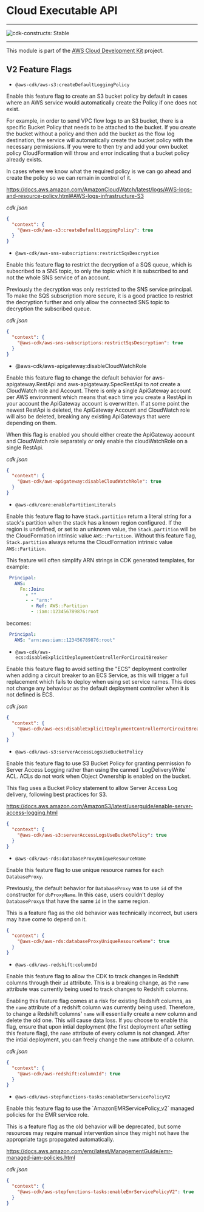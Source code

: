 # Cloud Executable API
<!--BEGIN STABILITY BANNER-->

---

![cdk-constructs: Stable](https://img.shields.io/badge/cdk--constructs-stable-success.svg?style=for-the-badge)

---

<!--END STABILITY BANNER-->

This module is part of the [AWS Cloud Development Kit](https://github.com/aws/aws-cdk) project.

## V2 Feature Flags

* `@aws-cdk/aws-s3:createDefaultLoggingPolicy`

Enable this feature flag to create an S3 bucket policy by default in cases where
an AWS service would automatically create the Policy if one does not exist.

For example, in order to send VPC flow logs to an S3 bucket, there is a specific Bucket Policy
that needs to be attached to the bucket. If you create the bucket without a policy and then add the
bucket as the flow log destination, the service will automatically create the bucket policy with the
necessary permissions. If you were to then try and add your own bucket policy CloudFormation will throw
and error indicating that a bucket policy already exists.

In cases where we know what the required policy is we can go ahead and create the policy so we can
remain in control of it.

https://docs.aws.amazon.com/AmazonCloudWatch/latest/logs/AWS-logs-and-resource-policy.html#AWS-logs-infrastructure-S3

_cdk.json_

```json
{
  "context": {
    "@aws-cdk/aws-s3:createDefaultLoggingPolicy": true
  }
}
```

* `@aws-cdk/aws-sns-subscriptions:restrictSqsDescryption`

Enable this feature flag to restrict the decryption of a SQS queue, which is subscribed to a SNS topic, to
only the topic which it is subscribed to and not the whole SNS service of an account.

Previously the decryption was only restricted to the SNS service principal. To make the SQS subscription more
secure, it is a good practice to restrict the decryption further and only allow the connected SNS topic to decryption
the subscribed queue.

_cdk.json_

```json
{
  "context": {
    "@aws-cdk/aws-sns-subscriptions:restrictSqsDescryption": true
  }
}
```

* @aws-cdk/aws-apigateway:disableCloudWatchRole

Enable this feature flag to change the default behavior for aws-apigateway.RestApi and aws-apigateway.SpecRestApi
to _not_ create a CloudWatch role and Account. There is only a single ApiGateway account per AWS
environment which means that each time you create a RestApi in your account the ApiGateway account
is overwritten. If at some point the newest RestApi is deleted, the ApiGateway Account and CloudWatch
role will also be deleted, breaking any existing ApiGateways that were depending on them.

When this flag is enabled you should either create the ApiGateway account and CloudWatch role
separately _or_ only enable the cloudWatchRole on a single RestApi.

_cdk.json_

```json
{
  "context": {
    "@aws-cdk/aws-apigateway:disableCloudWatchRole": true
  }
}
```

* `@aws-cdk/core:enablePartitionLiterals`

Enable this feature flag to have `Stack.partition` return a literal string for a stack's partition
when the stack has a known region configured.  If the region is undefined, or set to an unknown value, the
`Stack.partition` will be the CloudFormation intrinsic value `AWS::Partition`.  Without this feature flag,
`Stack.partition` always returns the CloudFormation intrinsic value `AWS::Partition`.

This feature will often simplify ARN strings in CDK generated templates, for example:

```yaml
 Principal:
   AWS:
     Fn::Join:
       - ""
       - - "arn:"
         - Ref: AWS::Partition
         - :iam::123456789876:root
```

becomes:

```yaml
 Principal:
   AWS: "arn:aws:iam::123456789876:root"
```

* `@aws-cdk/aws-ecs:disableExplicitDeploymentControllerForCircuitBreaker`

Enable this feature flag to avoid setting the "ECS" deployment controller when adding a circuit breaker to an
ECS Service, as this will trigger a full replacement which fails to deploy when using set service names.
This does not change any behaviour as the default deployment controller when it is not defined is ECS.

_cdk.json_

```json
{
  "context": {
    "@aws-cdk/aws-ecs:disableExplicitDeploymentControllerForCircuitBreaker": true
  }
}
```

* `@aws-cdk/aws-s3:serverAccessLogsUseBucketPolicy`

Enable this feature flag to use S3 Bucket Policy for granting permission fo Server Access Logging
rather than using the canned \`LogDeliveryWrite\` ACL. ACLs do not work when Object Ownership is
enabled on the bucket.

This flag uses a Bucket Policy statement to allow Server Access Log delivery, following best
practices for S3.

https://docs.aws.amazon.com/AmazonS3/latest/userguide/enable-server-access-logging.html

```json
{
  "context": {
    "@aws-cdk/aws-s3:serverAccessLogsUseBucketPolicy": true
  }
}
```

* `@aws-cdk/aws-rds:databaseProxyUniqueResourceName`

Enable this feature flag to use unique resource names for each `DatabaseProxy`.

Previously, the default behavior for `DatabaseProxy` was to use `id` of the constructor for `dbProxyName`.
In this case, users couldn't deploy `DatabaseProxy`s that have the same `id` in the same region.

This is a feature flag as the old behavior was technically incorrect, but users may have come to depend on it.

```json
{
  "context": {
    "@aws-cdk/aws-rds:databaseProxyUniqueResourceName": true
  }
}
```

* `@aws-cdk/aws-redshift:columnId`

Enable this feature flag to allow the CDK to track changes in Redshift columns through their `id` attribute. This is a breaking change, as the `name` attribute was currently being used to track changes to Redshift columns.

Enabling this feature flag comes at a risk for existing Redshift columns, as the `name` attribute of a redshift column was currently being used. Therefore, to change a Redshift columns' `name` will essentially create a new column and delete the old one. This will cause data loss. If you choose to enable this flag, ensure that upon intial deployment (the first deployment after setting this feature flag), the `name` attribute of every column is not changed. After the intial deployment, you can freely change the `name` attribute of a column.

_cdk.json_

```json
{
  "context": {
    "@aws-cdk/aws-redshift:columnId": true
  }
}
```

* `@aws-cdk/aws-stepfunctions-tasks:enableEmrServicePolicyV2`

Enable this feature flag to use the \`AmazonEMRServicePolicy_v2\` managed policies for the EMR service role.

This is a feature flag as the old behavior will be deprecated, but some resources may require manual
intervention since they might not have the appropriate tags propagated automatically.

https://docs.aws.amazon.com/emr/latest/ManagementGuide/emr-managed-iam-policies.html

_cdk.json_

```json
{
  "context": {
    "@aws-cdk/aws-stepfunctions-tasks:enableEmrServicePolicyV2": true
  }
}
```
